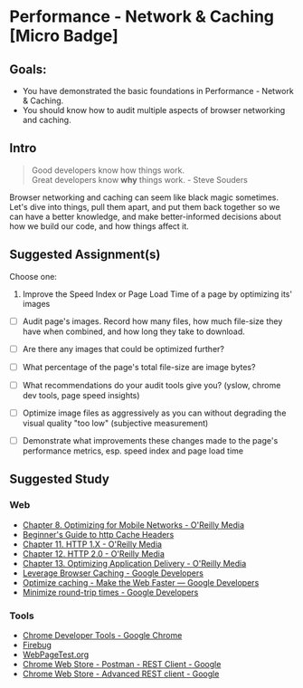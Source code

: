 Performance - Network & Caching [Micro Badge]
=============================================


Goals:
------

- You have demonstrated the basic foundations in Performance - Network & Caching.
- You should know how to audit multiple aspects of browser networking and caching.


Intro
-----

> Good developers know how things work.  
> Great developers know **why** things work. - Steve Souders

Browser networking and caching can seem like black magic sometimes. Let's dive into things, pull them apart, and put them back together so we can have a better knowledge, and make better-informed decisions about how we build our code, and how things affect it.


Suggested Assignment(s)
--------------------

Choose one:

1) Improve the Speed Index or Page Load Time of a page by optimizing its' images
  - [ ] Audit page's images. Record how many files, how much file-size they have when combined, and how long they take to download.
  - [ ] Are there any images that could be optimized further?
  - [ ] What percentage of the page's total file-size are image bytes?
  - [ ] What recommendations do your audit tools give you? (yslow, chrome dev tools, page speed insights)
  - [ ] Optimize image files as aggressively as you can without degrading the visual quality "too low" (subjective measurement)
  - [ ] Demonstrate what improvements these changes made to the page's performance metrics, esp. speed index and page load time



Suggested Study
---------------

### Web
- [Chapter 8. Optimizing for Mobile Networks - O&#39;Reilly Media](http://chimera.labs.oreilly.com/books/1230000000545/ch08.html)
- [Beginner's Guide to http Cache Headers](http://www.mobify.com/blog/beginners-guide-to-http-cache-headers/)
- [Chapter 11. HTTP 1.X - O&#39;Reilly Media](http://chimera.labs.oreilly.com/books/1230000000545/ch11.html)
- [Chapter 12. HTTP 2.0 - O&#39;Reilly Media](http://chimera.labs.oreilly.com/books/1230000000545/ch12.html)
- [Chapter 13. Optimizing Application Delivery - O&#39;Reilly Media](http://chimera.labs.oreilly.com/books/1230000000545/ch13.html)
- [Leverage Browser Caching - Google Developers](https://developers.google.com/speed/docs/insights/LeverageBrowserCaching)
- [Optimize caching - Make the Web Faster — Google Developers](https://developers.google.com/speed/docs/best-practices/caching)
- [Minimize round-trip times - Google Developers](https://developers.google.com/speed/docs/best-practices/rtt)


### Tools
- [Chrome Developer Tools - Google Chrome](https://developer.chrome.com/devtools/)
- [Firebug](http://getfirebug.com/)
- [WebPageTest.org](http://webpagetest.org)
- [Chrome Web Store - Postman - REST Client - Google](https://chrome.google.com/webstore/detail/postman-rest-client/fdmmgilgnpjigdojojpjoooidkmcomcm)
- [Chrome Web Store - Advanced REST client - Google](https://chrome.google.com/webstore/detail/advanced-rest-client/hgmloofddffdnphfgcellkdfbfbjeloo)
